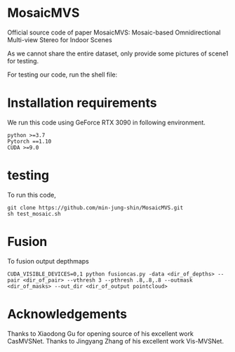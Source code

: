 # MosaicMVS
Official source code of paper MosaicMVS: Mosaic-based Omnidirectional Multi-view Stereo for Indoor Scenes

As we cannot share the entire dataset, only provide some pictures of scene1 for testing.

For testing our code, run the shell file:

# Installation requirements
We run this code using GeForce RTX 3090 in following environment.

```
python >=3.7
Pytorch ==1.10
CUDA >=9.0
```

# testing
To run this code,
```
git clone https://github.com/min-jung-shin/MosaicMVS.git
sh test_mosaic.sh
```

# Fusion
To fusion output depthmaps
```
CUDA_VISIBLE_DEVICES=0,1 python fusioncas.py -data <dir_of_depths> --pair <dir_of_pair> --vthresh 3 --pthresh .8,.8,.8 --outmask <dir_of_masks> --out_dir <dir_of_output pointcloud>
```
# Acknowledgements
Thanks to Xiaodong Gu for opening source of his excellent work CasMVSNet. Thanks to Jingyang Zhang of his excellent work Vis-MVSNet.

